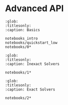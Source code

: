 # Advanced API

```{toctree}
:glob:
:titlesonly:
:caption: Basics

notebooks_intro
notebooks/quickstart_low
notebooks/0*
```

```{toctree}
:glob:
:titlesonly:
:caption: Inexact Solvers

notebooks/1*
```

```{toctree}
:glob:
:titlesonly:
:caption: Exact Solvers

notebooks/2*
```
